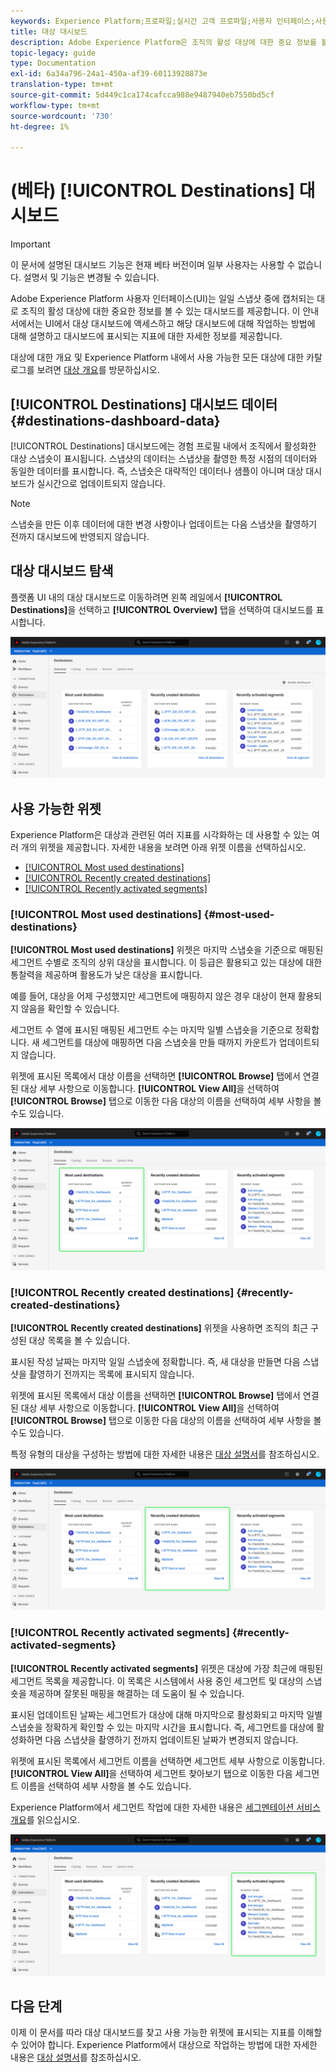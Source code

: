 ```yaml
---
keywords: Experience Platform;프로파일;실시간 고객 프로파일;사용자 인터페이스;사용자 정의;프로파일 대시보드;대시보드
title: 대상 대시보드
description: Adobe Experience Platform은 조직의 활성 대상에 대한 중요 정보를 볼 수 있는 대시보드를 제공합니다.
topic-legacy: guide
type: Documentation
exl-id: 6a34a796-24a1-450a-af39-60113928873e
translation-type: tm+mt
source-git-commit: 5d449c1ca174cafcca988e9487940eb7550bd5cf
workflow-type: tm+mt
source-wordcount: '730'
ht-degree: 1%

---
```


# (베타) [!UICONTROL Destinations] 대시보드

>[!IMPORTANT]
>
>이 문서에 설명된 대시보드 기능은 현재 베타 버전이며 일부 사용자는 사용할 수 없습니다. 설명서 및 기능은 변경될 수 있습니다.

Adobe Experience Platform 사용자 인터페이스(UI)는 일일 스냅샷 중에 캡처되는 대로 조직의 활성 대상에 대한 중요한 정보를 볼 수 있는 대시보드를 제공합니다. 이 안내서에서는 UI에서 대상 대시보드에 액세스하고 해당 대시보드에 대해 작업하는 방법에 대해 설명하고 대시보드에 표시되는 지표에 대한 자세한 정보를 제공합니다.

대상에 대한 개요 및 Experience Platform 내에서 사용 가능한 모든 대상에 대한 카탈로그를 보려면 [대상 개요](../../destinations/home.md)를 방문하십시오.

## [!UICONTROL Destinations] 대시보드 데이터  {#destinations-dashboard-data}

[!UICONTROL Destinations] 대시보드에는 경험 프로필 내에서 조직에서 활성화한 대상 스냅숏이 표시됩니다. 스냅샷의 데이터는 스냅샷을 촬영한 특정 시점의 데이터와 동일한 데이터를 표시합니다. 즉, 스냅숏은 대략적인 데이터나 샘플이 아니며 대상 대시보드가 실시간으로 업데이트되지 않습니다.

>[!NOTE]
>
>스냅숏을 만든 이후 데이터에 대한 변경 사항이나 업데이트는 다음 스냅샷을 촬영하기 전까지 대시보드에 반영되지 않습니다.

## 대상 대시보드 탐색

플랫폼 UI 내의 대상 대시보드로 이동하려면 왼쪽 레일에서 **[!UICONTROL Destinations]**&#x200B;을 선택하고 **[!UICONTROL Overview]** 탭을 선택하여 대시보드를 표시합니다.

![](../images/destinations/dashboard-overview.png)

## 사용 가능한 위젯

Experience Platform은 대상과 관련된 여러 지표를 시각화하는 데 사용할 수 있는 여러 개의 위젯을 제공합니다. 자세한 내용을 보려면 아래 위젯 이름을 선택하십시오.

* [[!UICONTROL Most used destinations]](#most-used-destinations)
* [[!UICONTROL Recently created destinations]](#recently-created-destinations)
* [[!UICONTROL Recently activated segments]](#recently-activated-segments)

### [!UICONTROL Most used destinations] {#most-used-destinations}

**[!UICONTROL Most used destinations]** 위젯은 마지막 스냅숏을 기준으로 매핑된 세그먼트 수별로 조직의 상위 대상을 표시합니다. 이 등급은 활용되고 있는 대상에 대한 통찰력을 제공하며 활용도가 낮은 대상을 표시합니다.

예를 들어, 대상을 어제 구성했지만 세그먼트에 매핑하지 않은 경우 대상이 현재 활용되지 않음을 확인할 수 있습니다.

세그먼트 수 열에 표시된 매핑된 세그먼트 수는 마지막 일별 스냅숏을 기준으로 정확합니다. 새 세그먼트를 대상에 매핑하면 다음 스냅숏을 만들 때까지 카운트가 업데이트되지 않습니다.

위젯에 표시된 목록에서 대상 이름을 선택하면 **[!UICONTROL Browse]** 탭에서 연결된 대상 세부 사항으로 이동합니다. **[!UICONTROL View All]**&#x200B;을 선택하여 **[!UICONTROL Browse]** 탭으로 이동한 다음 대상의 이름을 선택하여 세부 사항을 볼 수도 있습니다.

![](../images/destinations/most-used-destinations.png)

### [!UICONTROL Recently created destinations] {#recently-created-destinations}

**[!UICONTROL Recently created destinations]** 위젯을 사용하면 조직의 최근 구성된 대상 목록을 볼 수 있습니다.

표시된 작성 날짜는 마지막 일일 스냅숏에 정확합니다. 즉, 새 대상을 만들면 다음 스냅샷을 촬영하기 전까지는 목록에 표시되지 않습니다.

위젯에 표시된 목록에서 대상 이름을 선택하면 **[!UICONTROL Browse]** 탭에서 연결된 대상 세부 사항으로 이동합니다. **[!UICONTROL View All]**&#x200B;을 선택하여 **[!UICONTROL Browse]** 탭으로 이동한 다음 대상의 이름을 선택하여 세부 사항을 볼 수도 있습니다.

특정 유형의 대상을 구성하는 방법에 대한 자세한 내용은 [대상 설명서](../../destinations/home.md)를 참조하십시오.

![](../images/destinations/recently-created-destinations.png)

### [!UICONTROL Recently activated segments] {#recently-activated-segments}

**[!UICONTROL Recently activated segments]** 위젯은 대상에 가장 최근에 매핑된 세그먼트 목록을 제공합니다. 이 목록은 시스템에서 사용 중인 세그먼트 및 대상의 스냅숏을 제공하며 잘못된 매핑을 해결하는 데 도움이 될 수 있습니다.

표시된 업데이트된 날짜는 세그먼트가 대상에 대해 마지막으로 활성화되고 마지막 일별 스냅숏을 정확하게 확인할 수 있는 마지막 시간을 표시합니다. 즉, 세그먼트를 대상에 활성화하면 다음 스냅샷을 촬영하기 전까지 업데이트된 날짜가 변경되지 않습니다.

위젯에 표시된 목록에서 세그먼트 이름을 선택하면 세그먼트 세부 사항으로 이동합니다. **[!UICONTROL View All]**&#x200B;을 선택하여 세그먼트 찾아보기 탭으로 이동한 다음 세그먼트 이름을 선택하여 세부 사항을 볼 수도 있습니다.

Experience Platform에서 세그먼트 작업에 대한 자세한 내용은 [세그멘테이션 서비스 개요](../../segmentation/home.md)를 읽으십시오.

![](../images/destinations/recently-activated-segments.png)

## 다음 단계

이제 이 문서를 따라 대상 대시보드를 찾고 사용 가능한 위젯에 표시되는 지표를 이해할 수 있어야 합니다. Experience Platform에서 대상으로 작업하는 방법에 대한 자세한 내용은 [대상 설명서](../../destinations/home.md)를 참조하십시오.
